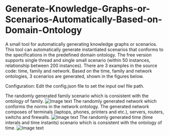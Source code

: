 # Generate-Knowledge-Graphs-or-Scenarios-Automatically-Based-on-Domain-Ontology
A small tool for automatically generating knowledge graphs or scenarios. This tool can automatically generate instantiated scenarios that conforms to the specifications in the predefined domain ontology. The free version supports single thread and single small scenario (within 50 instances, relationship between 200 instances).
There are 3 examples in the source code: time, family and network. Based on the time, family and network ontologies, 3 scenarios are generated, shown in the figures below.

Configuration: Edit the config.json file to set the input owl file path.

The randomly generated family scenario which is consistent with the ontology of family.
![Image text](https://github.com/liubin0314/Generate-Scenario-Automatically-Based-on-Domain-Ontology/blob/examples/family_randScenes.PNG)
The randomly generated network which conforms the norms in the network ontology. The generated network composes of terminals (laptops, phones, printers and etc.),  servers, routers, switchs and firewalls.
![Image text](https://github.com/liubin0314/Generate-Scenario-Automatically-Based-on-Domain-Ontology/blob/examples/network.PNG)
The randomly generated time (time interals and time instants) scenario which is consistent with the ontology of time.
![Image text](https://github.com/liubin0314/Generate-Scenario-Automatically-Based-on-Domain-Ontology/blob/examples/time.PNG)
